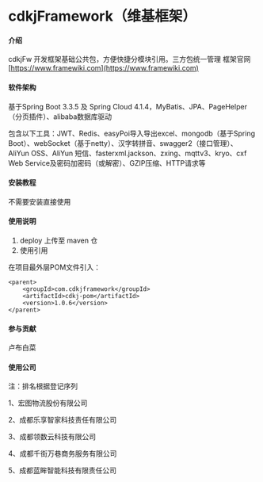 # cdkjFramework（维基框架）

#### 介绍
cdkjFw 开发框架基础公共包，方便快捷分模块引用。三方包统一管理
框架官网 [https://www.framewiki.com](https://www.framewiki.com)

#### 软件架构
基于Spring Boot 3.3.5 及 Spring Cloud 4.1.4，MyBatis、JPA、PageHelper（分页插件）、alibaba数据库驱动

包含以下工具：JWT、Redis、easyPoi导入导出excel、mongodb（基于Spring Boot）、webSocket（基于netty）、汉字转拼音、swagger2（接口管理）、AliYun OSS、AliYun 短信、fasterxml.jackson、zxing、mqttv3、kryo、cxf Web Service及密码加密码（或解密）、GZIP压缩、HTTP请求等

#### 安装教程

不需要安装直接使用

#### 使用说明

1. deploy 上传至 maven 仓
2. 使用引用

在项目最外层POM文件引入：

    <parent>
        <groupId>com.cdkjframework</groupId>
        <artifactId>cdkj-pom</artifactId>
        <version>1.0.6</version>
    </parent>

#### 参与贡献

卢布白菜

#### 使用公司
注：排名根据登记序列

1、宏图物流股份有限公司

2、成都乐享智家科技责任有限公司

3、成都领数云科技有限公司

4、成都千街万巷商务服务有限公司

5、成都蓝眸智能科技有限责任公司